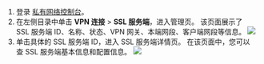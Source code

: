1. 登录 [私有网络控制台](https://console.cloud.tencent.com/vpc/vpc?rid=1)。
2. 在左侧目录中单击 **VPN 连接** > **SSL 服务端**，进入管理页。
  该页面展示了 SSL 服务端 ID、名称、状态、VPN 网关、本端网段、客户端网段等信息。
![](https://qcloudimg.tencent-cloud.cn/raw/140811a07444ee458c92beefe48fc421.png)
3. 单击具体的 SSL 服务端 ID，进入 SSL 服务端详情页。
在该页面中，您可以查 SSL 服务端基本信息和配置信息。
![](https://qcloudimg.tencent-cloud.cn/raw/c76984adf2a0430058514b22389a0d01.png)
